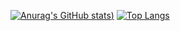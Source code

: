 [![Anurag's GitHub stats](https://github-readme-stats.vercel.app/api?username=alivarastepour&count_private=true))](https://github.com/anuraghazra/github-readme-stats)
[![Top Langs](https://github-readme-stats.vercel.app/api/top-langs/?username=alivarastepour&count_private=true&langs_count=2)](https://github.com/anuraghazra/github-readme-stats)
